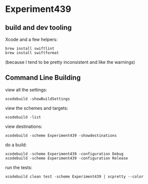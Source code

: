 # Experiment439

## build and dev tooling

Xcode and a few helpers:

    brew install swiftlint
    brew install swiftformat

(because I tend to be pretty inconsistent and like the warnings)

## Command Line Building

view all the settings:

    xcodebuild -showBuildSettings

view the schemes and targets:

    xcodebuild -list

view destinations:

    xcodebuild -scheme Experiment439 -showdestinations

do a build:

    xcodebuild -scheme Experiment439 -configuration Debug
    xcodebuild -scheme Experiment439 -configuration Release

run the tests:

    xcodebuild clean test -scheme Experiment439 | xcpretty --color


